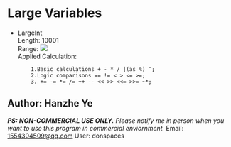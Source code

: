 # Large Variables
- LargeInt \
    Length: 10001 \
    Range: 
    ![](http://latex.codecogs.com/gif.latex?\-{10}^{10000}\to{10}^{10000})
    \
    Applied Calculation:
    ```
        1.Basic calculations + - * / |(as %) ^;
        2.Logic comparisons == != < > <= >=;
        3. += -= *= /= ++ -- << >> <<= >>= ~*;
    ```
## Author: Hanzhe Ye

***PS: NON-COMMERCIAL USE ONLY.***
*Please notify me in person when you want to use this program in
commercial enviornment.*
Email: 1554304509@qq.com
User: donspaces
